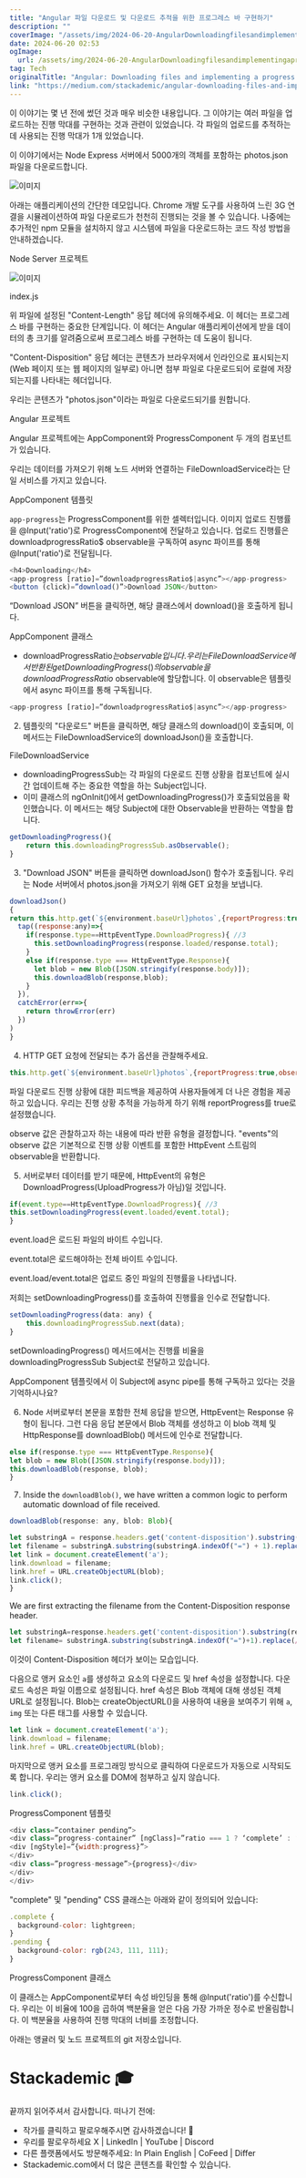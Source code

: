 ```yaml
---
title: "Angular 파일 다운로드 및 다운로드 추적을 위한 프로그레스 바 구현하기"
description: ""
coverImage: "/assets/img/2024-06-20-AngularDownloadingfilesandimplementingaprogressbarfortrackingthedownload_0.png"
date: 2024-06-20 02:53
ogImage: 
  url: /assets/img/2024-06-20-AngularDownloadingfilesandimplementingaprogressbarfortrackingthedownload_0.png
tag: Tech
originalTitle: "Angular: Downloading files and implementing a progress bar for tracking the download"
link: "https://medium.com/stackademic/angular-downloading-files-and-implementing-a-progress-bar-for-tracking-the-download-bd1cb552d646"
---
```



이 이야기는 몇 년 전에 썼던 것과 매우 비슷한 내용입니다. 그 이야기는 여러 파일을 업로드하는 진행 막대를 구현하는 것과 관련이 있었습니다. 각 파일의 업로드를 추적하는 데 사용되는 진행 막대가 1개 있었습니다.

이 이야기에서는 Node Express 서버에서 5000개의 객체를 포함하는 photos.json 파일을 다운로드합니다.

![이미지](/assets/img/2024-06-20-AngularDownloadingfilesandimplementingaprogressbarfortrackingthedownload_0.png)

아래는 애플리케이션의 간단한 데모입니다. Chrome 개발 도구를 사용하여 느린 3G 연결을 시뮬레이션하여 파일 다운로드가 천천히 진행되는 것을 볼 수 있습니다. 나중에는 추가적인 npm 모듈을 설치하지 않고 시스템에 파일을 다운로드하는 코드 작성 방법을 안내하겠습니다.

<div class="content-ad"></div>

Node Server 프로젝트

![이미지](/assets/img/2024-06-20-AngularDownloadingfilesandimplementingaprogressbarfortrackingthedownload_1.png)

index.js

위 파일에 설정된 "Content-Length" 응답 헤더에 유의해주세요. 이 헤더는 프로그레스 바를 구현하는 중요한 단계입니다. 이 헤더는 Angular 애플리케이션에게 받을 데이터의 총 크기를 알려줌으로써 프로그레스 바를 구현하는 데 도움이 됩니다.

<div class="content-ad"></div>

"Content-Disposition" 응답 헤더는 콘텐츠가 브라우저에서 인라인으로 표시되는지(Web 페이지 또는 웹 페이지의 일부로) 아니면 첨부 파일로 다운로드되어 로컬에 저장되는지를 나타내는 헤더입니다.

우리는 콘텐츠가 "photos.json"이라는 파일로 다운로드되기를 원합니다.

Angular 프로젝트

Angular 프로젝트에는 AppComponent와 ProgressComponent 두 개의 컴포넌트가 있습니다.

<div class="content-ad"></div>

우리는 데이터를 가져오기 위해 노드 서버와 연결하는 FileDownloadService라는 단일 서비스를 가지고 있습니다.

AppComponent 템플릿

`app-progress`는 ProgressComponent를 위한 셀렉터입니다. 이미지 업로드 진행률을 @Input('ratio')로 ProgressComponent에 전달하고 있습니다. 업로드 진행률은 downloadprogressRatio$ observable을 구독하여 async 파이프를 통해 @Input('ratio')로 전달됩니다.

```js
<h4>Downloading</h4>
<app-progress [ratio]=”downloadprogressRatio$|async”></app-progress>
<button (click)=”download()”>Download JSON</button>
```

<div class="content-ad"></div>

“Download JSON” 버튼을 클릭하면, 해당 클래스에서 download()을 호출하게 됩니다.

AppComponent 클래스

- downloadProgressRatio$는 observable입니다. 우리는 FileDownloadService에서 반환된 getDownloadingProgress()의 observable을 downloadProgressRatio$ observable에 할당합니다. 이 observable은 템플릿에서 async 파이프를 통해 구독됩니다.

```js
<app-progress [ratio]=”downloadprogressRatio$|async”></app-progress>
```

<div class="content-ad"></div>

2. 템플릿의 "다운로드" 버튼을 클릭하면, 해당 클래스의 download()이 호출되며, 이 메서드는 FileDownloadService의 downloadJson()을 호출합니다.

FileDownloadService

- downloadingProgressSub는 각 파일의 다운로드 진행 상황을 컴포넌트에 실시간 업데이트해 주는 중요한 역할을 하는 Subject입니다.
- 이미 클래스의 ngOnInit()에서 getDownloadingProgress()가 호출되었음을 확인했습니다. 이 메서드는 해당 Subject에 대한 Observable을 반환하는 역할을 합니다.

```js
getDownloadingProgress(){
    return this.downloadingProgressSub.asObservable();
}
```

<div class="content-ad"></div>

3. "Download JSON" 버튼을 클릭하면 downloadJson() 함수가 호출됩니다. 우리는 Node 서버에서 photos.json을 가져오기 위해 GET 요청을 보냅니다.

```js
downloadJson()
{
return this.http.get(`${environment.baseUrl}photos`,{reportProgress:true,observe:'events'}).pipe(
  tap((response:any)=>{
    if(response.type==HttpEventType.DownloadProgress){ //3
      this.setDownloadingProgress(response.loaded/response.total);
    }
    else if(response.type === HttpEventType.Response){
      let blob = new Blob([JSON.stringify(response.body)]);
      this.downloadBlob(response,blob);
    }
  }),
  catchError(err=>{
    return throwError(err)
  })
)
}
```

4. HTTP GET 요청에 전달되는 추가 옵션을 관찰해주세요.

```js
this.http.get(`${environment.baseUrl}photos`,{reportProgress:true,observe:’events’})
```

<div class="content-ad"></div>

파일 다운로드 진행 상황에 대한 피드백을 제공하여 사용자들에게 더 나은 경험을 제공하고 있습니다. 우리는 진행 상황 추적을 가능하게 하기 위해 reportProgress를 true로 설정했습니다.

observe 값은 관찰하고자 하는 내용에 따라 반환 유형을 결정합니다. "events"의 observe 값은 기본적으로 진행 상황 이벤트를 포함한 HttpEvent 스트림의 observable을 반환합니다.

5. 서버로부터 데이터를 받기 때문에, HttpEvent의 유형은 DownloadProgress(UploadProgress가 아님)일 것입니다.

```js
if(event.type==HttpEventType.DownloadProgress){ //3
this.setDownloadingProgress(event.loaded/event.total);
}
```

<div class="content-ad"></div>

event.load은 로드된 파일의 바이트 수입니다.

event.total은 로드해야하는 전체 바이트 수입니다.

event.load/event.total은 업로드 중인 파일의 진행률을 나타냅니다.

저희는 setDownloadingProgress()를 호출하여 진행률을 인수로 전달합니다.

<div class="content-ad"></div>

```js
setDownloadingProgress(data: any) {
    this.downloadingProgressSub.next(data);
}
```

setDownloadingProgress() 메서드에서는 진행률 비율을 downloadingProgressSub Subject로 전달하고 있습니다.

AppComponent 템플릿에서 이 Subject에 async pipe를 통해 구독하고 있다는 것을 기억하시나요?

6. Node 서버로부터 본문을 포함한 전체 응답을 받으면, HttpEvent는 Response 유형이 됩니다. 그런 다음 응답 본문에서 Blob 객체를 생성하고 이 blob 객체 및 HttpResponse를 downloadBlob() 메서드에 인수로 전달합니다.


<div class="content-ad"></div>

```js
else if(response.type === HttpEventType.Response){
let blob = new Blob([JSON.stringify(response.body)]);
this.downloadBlob(response, blob);
}
```

7. Inside the `downloadBlob()`, we have written a common logic to perform automatic download of file received.

```js
downloadBlob(response: any, blob: Blob){

let substringA = response.headers.get('content-disposition').substring(response.headers.get('content-disposition').indexOf(";") + 1);
let filename = substringA.substring(substringA.indexOf("=") + 1).replace(/[""]/g, "");
let link = document.createElement('a');
link.download = filename;
link.href = URL.createObjectURL(blob);
link.click();
}
```

We are first extracting the filename from the Content-Disposition response header.

<div class="content-ad"></div>

```js
let substringA=response.headers.get('content-disposition').substring(response.headers.get('content-disposition').indexOf(";")+1);
let filename= substringA.substring(substringA.indexOf("=")+1).replace(/[“”]+/g,"");
```

이것이 Content-Disposition 헤더가 보이는 모습입니다.

다음으로 앵커 요소인 `a`를 생성하고 요소의 다운로드 및 href 속성을 설정합니다. 다운로드 속성은 파일 이름으로 설정됩니다. href 속성은 Blob 객체에 대해 생성된 객체 URL로 설정됩니다. Blob는 createObjectURL()을 사용하여 내용을 보여주기 위해 `a`, `img` 또는 다른 태그를 사용할 수 있습니다.

```js
let link = document.createElement('a');
link.download = filename;
link.href = URL.createObjectURL(blob);
```

<div class="content-ad"></div>

마지막으로 앵커 요소를 프로그래밍 방식으로 클릭하여 다운로드가 자동으로 시작되도록 합니다. 우리는 앵커 요소를 DOM에 첨부하고 싶지 않습니다.

```js
link.click();
```

ProgressComponent 템플릿

```js
<div class=”container pending”>
<div class=”progress-container” [ngClass]=”ratio === 1 ? ‘complete’ : ‘pending’”>
<div [ngStyle]=”{width:progress}”>
</div>
<div class=”progress-message”>{progress}</div>
</div>
</div>
```

<div class="content-ad"></div>

"complete" 및 "pending" CSS 클래스는 아래와 같이 정의되어 있습니다:

```js
.complete {
  background-color: lightgreen;
}
.pending {
  background-color: rgb(243, 111, 111);
}
```

ProgressComponent 클래스

이 클래스는 AppComponent로부터 속성 바인딩을 통해 @Input('ratio')를 수신합니다. 우리는 이 비율에 100을 곱하여 백분율을 얻은 다음 가장 가까운 정수로 반올림합니다. 이 백분율을 사용하여 진행 막대의 너비를 조정합니다.

<div class="content-ad"></div>

아래는 앵귤러 및 노드 프로젝트의 git 저장소입니다.

# Stackademic 🎓

끝까지 읽어주셔서 감사합니다. 떠나기 전에:

- 작가를 클릭하고 팔로우해주시면 감사하겠습니다! 👏
- 우리를 팔로우하세요 X | LinkedIn | YouTube | Discord
- 다른 플랫폼에서도 방문해주세요: In Plain English | CoFeed | Differ
- Stackademic.com에서 더 많은 콘텐츠를 확인할 수 있습니다.